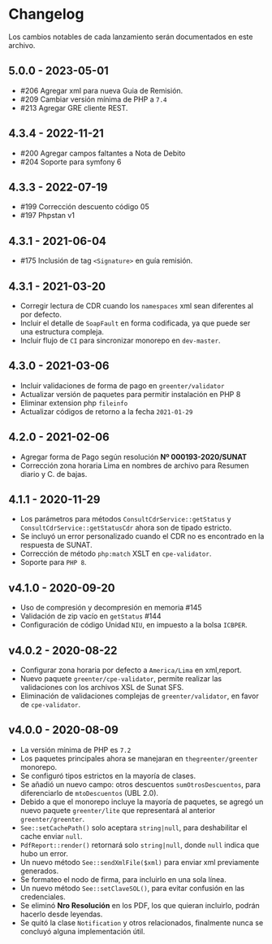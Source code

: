 # Changelog

Los cambios notables de cada lanzamiento serán documentados en este archivo.

## 5.0.0 - 2023-05-01
- #206 Agregar xml para nueva Guia de Remisión. 
- #209 Cambiar versión mínima de PHP a `7.4`
- #213 Agregar GRE cliente REST.

## 4.3.4 - 2022-11-21

- #200 Agregar campos faltantes a Nota de Debito
- #204 Soporte para symfony 6

## 4.3.3 - 2022-07-19
- #199 Corrección descuento código 05
- #197 Phpstan v1

## 4.3.1 - 2021-06-04
- #175 Inclusión de tag `<Signature>` en guía remisión.

## 4.3.1 - 2021-03-20
- Corregir lectura de CDR cuando los `namespaces` xml sean diferentes al por defecto.
- Incluir el detalle de `SoapFault` en forma codificada, ya que puede ser una estructura compleja.
- Incluir flujo de `CI` para sincronizar monorepo en `dev-master`.

## 4.3.0 - 2021-03-06
- Incluir validaciones de forma de pago en `greenter/validator`
- Actualizar versión de paquetes para permitir instalación en PHP 8
- Eliminar extension php `fileinfo`
- Actualizar códigos de retorno a la fecha `2021-01-29`

## 4.2.0 - 2021-02-06
- Agregar forma de Pago según resolución **Nº 000193-2020/SUNAT**
- Corrección zona horaria Lima en nombres de archivo para Resumen diario y C. de bajas. 

## 4.1.1 - 2020-11-29
- Los parámetros para métodos `ConsultCdrService::getStatus` y `ConsultCdrService::getStatusCdr` ahora son de tipado estricto. 
- Se incluyó un error personalizado cuando el CDR no es encontrado en la respuesta de SUNAT.
- Corrección de método `php:match` XSLT en `cpe-validator`.
- Soporte para `PHP 8`.

## v4.1.0 - 2020-09-20
- Uso de compresión y decompresión en memoria #145
- Validación de zip vacío en `getStatus` #144
- Configuración de código Unidad `NIU`, en impuesto a la bolsa `ICBPER`.

## v4.0.2 - 2020-08-22
- Configurar zona horaria por defecto a `America/Lima` en xml,report.
- Nuevo paquete `greenter/cpe-validator`, permite realizar las validaciones con los archivos XSL de Sunat SFS.
- Eliminación de validaciones complejas de `greenter/validator`, en favor de `cpe-validator`.

## v4.0.0 - 2020-08-09

- La versión mínima de PHP es `7.2`
- Los paquetes principales ahora se manejaran en `thegreenter/greenter` monorepo.
- Se configuró tipos estrictos en la mayoría de clases.
- Se añadió un nuevo campo: otros descuentos `sumOtrosDescuentos`, para diferenciarlo de `mtoDescuentos` (UBL 2.0).
- Debido a que el monorepo incluye la mayoría de paquetes, se agregó un nuevo paquete `greenter/lite` que representará al anterior `greenter/greenter`. 
- `See::setCachePath()` solo aceptara `string|null`, para deshabilitar el cache enviar `null`.
- `PdfReport::render()` retornará solo `string|null`, donde `null` indica que hubo un error.
- Un nuevo método `See::sendXmlFile($xml)` para enviar xml previamente generados.
- Se formateo el nodo de firma, para incluirlo en una sola línea.
- Un nuevo método `See::setClaveSOL()`, para evitar confusión en las credenciales.
- Se eliminó **Nro Resolución** en los PDF, los que quieran incluirlo, podrán hacerlo desde leyendas.
- Se quitó la clase `Notification` y otros relacionados, finalmente nunca se concluyó alguna implementación útil.   
